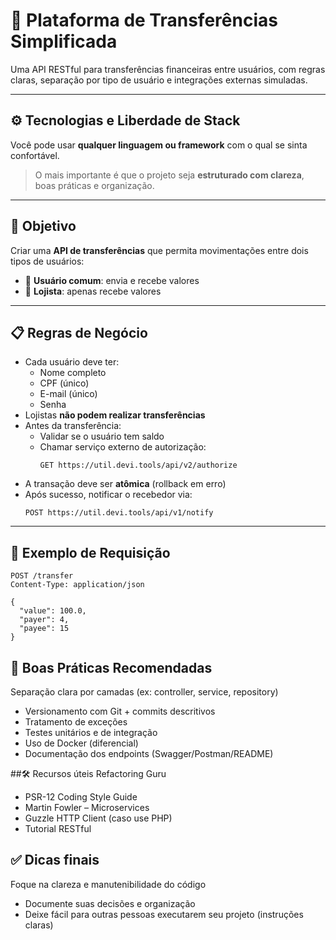 # 💸 Plataforma de Transferências Simplificada

Uma API RESTful para transferências financeiras entre usuários, com regras claras, separação por tipo de usuário e integrações externas simuladas.

---

## ⚙️ Tecnologias e Liberdade de Stack

Você pode usar **qualquer linguagem ou framework** com o qual se sinta confortável.

> O mais importante é que o projeto seja **estruturado com clareza**, boas práticas e organização.

---

## 🧭 Objetivo

Criar uma **API de transferências** que permita movimentações entre dois tipos de usuários:

- 👤 **Usuário comum**: envia e recebe valores
- 🏬 **Lojista**: apenas recebe valores

---

## 📋 Regras de Negócio

- Cada usuário deve ter:
  - Nome completo
  - CPF (único)
  - E-mail (único)
  - Senha
- Lojistas **não podem realizar transferências**
- Antes da transferência:
  - Validar se o usuário tem saldo
  - Chamar serviço externo de autorização:
    ```http
    GET https://util.devi.tools/api/v2/authorize
    ```
- A transação deve ser **atômica** (rollback em erro)
- Após sucesso, notificar o recebedor via:
    ```http
    POST https://util.devi.tools/api/v1/notify
    ```

---

## 📨 Exemplo de Requisição

```http
POST /transfer
Content-Type: application/json

{
  "value": 100.0,
  "payer": 4,
  "payee": 15
}
```

## 🧠 Boas Práticas Recomendadas
Separação clara por camadas (ex: controller, service, repository)

- Versionamento com Git + commits descritivos
- Tratamento de exceções
- Testes unitários e de integração
- Uso de Docker (diferencial)
- Documentação dos endpoints (Swagger/Postman/README)

##🛠️ Recursos úteis
Refactoring Guru

- PSR-12 Coding Style Guide
- Martin Fowler – Microservices
- Guzzle HTTP Client (caso use PHP)
- Tutorial RESTful

## ✅ Dicas finais
Foque na clareza e manutenibilidade do código

- Documente suas decisões e organização
- Deixe fácil para outras pessoas executarem seu projeto (instruções claras)
